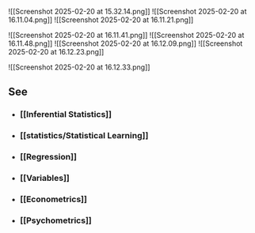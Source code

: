 ---
---

![[Screenshot 2025-02-20 at 15.32.14.png]]
![[Screenshot 2025-02-20 at 16.11.04.png]]
![[Screenshot 2025-02-20 at 16.11.21.png]]

![[Screenshot 2025-02-20 at 16.11.41.png]]
![[Screenshot 2025-02-20 at 16.11.48.png]]
![[Screenshot 2025-02-20 at 16.12.09.png]]
![[Screenshot 2025-02-20 at 16.12.23.png]]

![[Screenshot 2025-02-20 at 16.12.33.png]]




## See

- ### [[Inferential Statistics]]

- ### [[statistics/Statistical Learning]]

- ### [[Regression]]

- ### [[Variables]]

- ### [[Econometrics]]

- ### [[Psychometrics]]